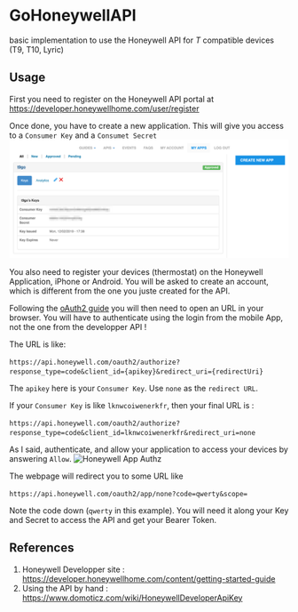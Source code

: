 # GoHoneywellAPI

basic implementation to use the Honeywell API for *T* compatible devices (T9, T10, Lyric)

## Usage

First you need to register on the Honeywell API portal at <https://developer.honeywellhome.com/user/register>

Once done, you have to create a new application. This will give you access to a `Consumer Key` and a `Consumet Secret`
![Honeywell app creation](https://raw.githubusercontent.com/prune998/gohoneywellapi/master/docs/pictures/hwApp.png)

You also need to register your devices (thermostat) on the Honeywell Application, iPhone or Android. You will be asked to create an account, which is different from the one you juste created for the API.

Following the [oAuth2 guide](https://developer.honeywellhome.com/content/oauth2-guide) you will then need to open an URL in your browser.
You will have to authenticate using the login from the mobile App, not the one from the developper API !

The URL is like:

```https://api.honeywell.com/oauth2/authorize?response_type=code&client_id={apikey}&redirect_uri={redirectUri}```

The `apikey` here is your `Consumer Key`.
Use `none` as the `redirect URL`.

If your `Consumer Key` is like `lknwcoiwenerkfr`, then your final URL is :

```https://api.honeywell.com/oauth2/authorize?response_type=code&client_id=lknwcoiwenerkfr&redirect_uri=none```

As I said, authenticate, and allow your application to access your devices by answering `Allow`.
![Honeywell App Authz](https://raw.githubusercontent.com/prune998/gohoneywellapi/master/docs/pictures/goT9_authz.png)

The webpage will redirect you to some URL like 

```https://api.honeywell.com/oauth2/app/none?code=qwerty&scope=```

Note the code down (`qwerty` in this example). You will need it along your Key and Secret to access the API and get your Bearer Token.

## References

1. Honeywell Developper site : <https://developer.honeywellhome.com/content/getting-started-guide>
1. Using the API by hand : <https://www.domoticz.com/wiki/HoneywellDeveloperApiKey>

